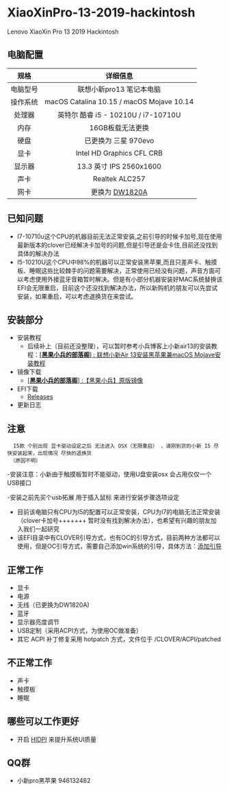# XiaoXinPro-13-2019-hackintosh
Lenovo XiaoXin Pro 13 2019 Hackintosh
## 电脑配置
|规格 | 详细信息|
|:-: | :-:|
|电脑型号|联想小新pro13 笔记本电脑|
|操作系统|macOS Catalina 10.15 / macOS Mojave 10.14|
|处理器|英特尔 酷睿 i5 - 10210U / i7-10710U|
|内存|16GB板载无法更换|
|硬盘|已更换为 三星 970evo|
|显卡|Intel HD Graphics CFL CRB|（UHD620）
|显示器|13.3 英寸 IPS 2560x1600|
|声卡| Realtek ALC257|
|网卡|更换为 [DW1820A](https://blog.daliansky.net/DW1820A_BCM94350ZAE-driver-inserts-the-correct-posture.html)|

## 已知问题
- I7-10710u这个CPU的机器目前无法正常安装,之前引导的时候卡加号,现在使用最新版本的clover已经解决卡加号的问题,但是引导还是会卡住,目前还没找到具体的解决办法
- I5-10210U这个CPU中98%的机器可以正常安装黑苹果,而且只差声卡、触摸板、睡眠这些比较棘手的问题需要解决，正常使用已经没有问题，声音方面可以考虑使用外接蓝牙音箱暂时解决。但是有小部分机器安装好MAC系统替换该EFI会无限重启，目前这个还没找到解决办法，所以新购机的朋友可以先尝试安装，如果重启，可以考虑退换货在来尝试。

## 安装部分

- 安装教程
    - 后续补上（目前还没整理），可以暂时参考小兵博客上小新air13的安装教程：[[**黑果小兵的部落阁**] : 联想小新Air 13安装黑苹果兼macOS Mojave安装教程](https://blog.daliansky.net/Lenovo-Xiaoxin-Air-13-macOS-Mojave-installation-tutorial.html)
- 镜像下载
    - [[**黑果小兵的部落阁**] :【黑果小兵】原版镜像](https://blog.daliansky.net/categories/下载/镜像/)
- EFI下载
  - [Releases](https://github.com/daliansky/XiaoXinPro-13-2019-hackintosh/releases)
- 更新日志
## 注意
      I5款 个别出现 显卡驱动设定之后 无法进入 OSX（无限重启） ，请刚到货的小新 I5 尽快安装起来，出现情况 尽快的退换货
     （原因不明）
     
  -安装注意：小新由于触摸板暂时不能驱动，使用U盘安装osx 会占用仅仅一个USB接口
      
  -安装之前先买个usb拓展 用于插入鼠标 来进行安装步骤选项设定
      
- 目前该电脑只有CPU为I5的配置可以正常安装，CPU为I7的电脑无法正常安装（clover卡加号+++++++ 暂时没有找到解决办法），也希望有兴趣的朋友加入我们一起研究
- 该EFI目录中有CLOVER引导方式，也有OC的引导方式，目前两种方法都可以使用，但是OC引导方式，需要自己添加win系统的引导，具体方法：[添加引导](EFI/Document/OC-引导多系统@OC-xlivans.md)
## 正常工作
- 显卡
- 电源
- 无线（已更换为DW1820A)
- 蓝牙
- 显示器亮度调节
- USB定制（采用ACPI方式，为使用OC做准备）
- 其它 ACPI 补丁修复采用 hotpatch 方式，文件位于 /CLOVER/ACPI/patched

## 不正常工作
- 声卡
- 触摸板
- 睡眠
## 哪些可以工作更好
- 开启 [HIDPI](https://github.com/xzhih/one-key-hidpi) 来提升系统UI质量

## QQ群
- 小新pro黑苹果    946132482

